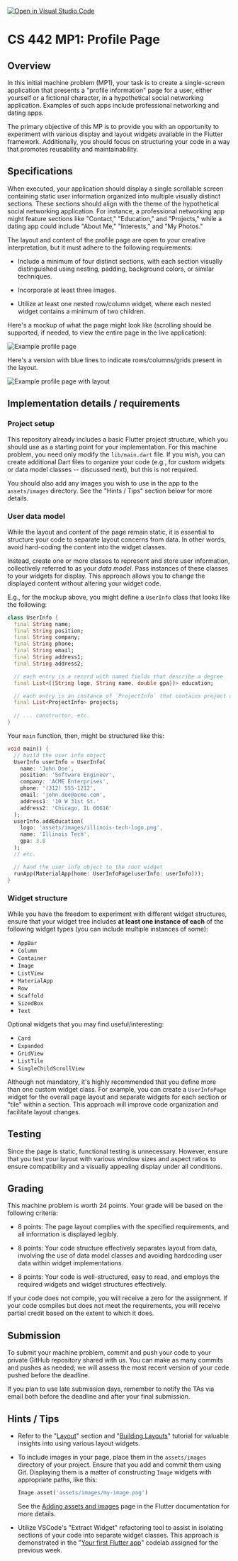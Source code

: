 [![Open in Visual Studio Code](https://classroom.github.com/assets/open-in-vscode-718a45dd9cf7e7f842a935f5ebbe5719a5e09af4491e668f4dbf3b35d5cca122.svg)](https://classroom.github.com/online_ide?assignment_repo_id=11835443&assignment_repo_type=AssignmentRepo)
# CS 442 MP1: Profile Page

## Overview

In this initial machine problem (MP1), your task is to create a single-screen application that presents a "profile information" page for a user, either yourself or a fictional character, in a hypothetical social networking application. Examples of such apps include professional networking and dating apps.

The primary objective of this MP is to provide you with an opportunity to experiment with various display and layout widgets available in the Flutter framework. Additionally, you should focus on structuring your code in a way that promotes reusability and maintainability.


## Specifications

When executed, your application should display a single scrollable screen containing static user information organized into multiple visually distinct sections. These sections should align with the theme of the hypothetical social networking application. For instance, a professional networking app might feature sections like "Contact," "Education," and "Projects," while a dating app could include "About Me," "Interests," and "My Photos."

The layout and content of the profile page are open to your creative interpretation, but it must adhere to the following requirements:

- Include a minimum of four distinct sections, with each section visually distinguished using nesting, padding, background colors, or similar techniques.

- Incorporate at least three images.

- Utilize at least one nested row/column widget, where each nested widget contains a minimum of two children.

Here's a mockup of what the page might look like (scrolling should be supported, if needed, to view the entire page in the live application):

![Example profile page](assets/images/mp1-mockup.jpg)

Here's a version with blue lines to indicate rows/columns/grids present in the layout.

![Example profile page with layout](assets/images/mp1-mockup-layout.jpg)

## Implementation details / requirements

### Project setup

This repository already includes a basic Flutter project structure, which you should use as a starting point for your implementation. For this machine problem, you need only modify the `lib/main.dart` file. If you wish, you can create additional Dart files to organize your code (e.g., for custom widgets or data model classes -- discussed next), but this is not required.

You should also add any images you wish to use in the app to the `assets/images` directory. See the "Hints / Tips" section below for more details.

### User data model

While the layout and content of the page remain static, it is essential to structure your code to separate layout concerns from data. In other words, avoid hard-coding the content into the widget classes.

Instead, create one or more classes to represent and store user information, collectively referred to as your *data model*. Pass instances of these classes to your widgets for display. This approach allows you to change the displayed content without altering your widget code.

E.g., for the mockup above, you might define a `UserInfo` class that looks like the following:

```dart
class UserInfo {
  final String name;
  final String position;
  final String company;
  final String phone;
  final String email;
  final String address1;
  final String address2;

  // each entry is a record with named fields that describe a degree
  final List<({String logo, String name, double gpa})> education;

  // each entry is an instance of `ProjectInfo` that contains project details
  final List<ProjectInfo> projects;
  
  // ... constructor, etc.
}
```

Your `main` function, then, might be structured like this:

```dart
void main() {
  // build the user info object
  UserInfo userInfo = UserInfo(
    name: 'John Doe',
    position: 'Software Engineer',
    company: 'ACME Enterprises',
    phone: '(312) 555-1212',
    email: 'john.doe@acme.com',
    address1: '10 W 31st St.'
    address2: 'Chicago, IL 60616'
  );
  userInfo.addEducation(
    logo: 'assets/images/illinois-tech-logo.png',
    name: 'Illinois Tech',
    gpa: 3.8
  );
  // etc.

  // hand the user info object to the root widget
  runApp(MaterialApp(home: UserInfoPage(userInfo: userInfo)));
}
```

### Widget structure

While you have the freedom to experiment with different widget structures, ensure that your widget tree includes **at least one instance of each** of the following widget types (you can include multiple instances of some):

- `AppBar`
- `Column`
- `Container`
- `Image`
- `ListView`
- `MaterialApp`
- `Row`
- `Scaffold`
- `SizedBox`
- `Text`


Optional widgets that you may find useful/interesting:

- `Card`
- `Expanded`
- `GridView`
- `ListTile`
- `SingleChildScrollView`

Although not mandatory, it's highly recommended that you define more than one custom widget class. For example, you can create a `UserInfoPage` widget for the overall page layout and separate widgets for each section or "tile" within a section. This approach will improve code organization and facilitate layout changes.


## Testing

Since the page is static, functional testing is unnecessary. However, ensure that you test your layout with various window sizes and aspect ratios to ensure compatibility and a visually appealing display under all conditions.


## Grading

This machine problem is worth 24 points. Your grade will be based on the following criteria:

- 8 points: The page layout complies with the specified requirements, and all information is displayed legibly.

- 8 points: Your code structure effectively separates layout from data, involving the use of data model classes and avoiding hardcoding user data within widget implementations.

- 8 points: Your code is well-structured, easy to read, and employs the required widgets and widget structures effectively.

If your code does not compile, you will receive a zero for the assignment. If your code compiles but does not meet the requirements, you will receive partial credit based on the extent to which it does.

## Submission

To submit your machine problem, commit and push your code to your private GitHub repository shared with us. You can make as many commits and pushes as needed; we will assess the most recent version of your code pushed before the deadline.

If you plan to use late submission days, remember to notify the TAs via email both before the deadline and after your final submission.


## Hints / Tips

- Refer to the "[Layout](https://docs.flutter.dev/ui/layout)" section and "[Building Layouts](https://docs.flutter.dev/ui/layout/tutorial)" tutorial for valuable insights into using various layout widgets.

- To include images in your page, place them in the `assets/images` directory of your project. Ensure that you add and commit them using Git. Displaying them is a matter of constructing `Image` widgets with appropriate paths, like this:
  
  ```dart
  Image.asset('assets/images/my-image.png')
  ```

  See the [Adding assets and images](https://flutter.dev/docs/development/ui/assets-and-images) page in the Flutter documentation for more details.

- Utilize VSCode's "Extract Widget" refactoring tool to assist in isolating sections of your code into separate widget classes. This approach is demonstrated in the "[Your first Flutter app](https://codelabs.developers.google.com/codelabs/flutter-codelab-first#0)" codelab assigned for the previous week.
